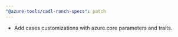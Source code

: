 ```yaml
---
"@azure-tools/cadl-ranch-specs": patch
---
```


- Add cases customizations with azure.core parameters and traits.
